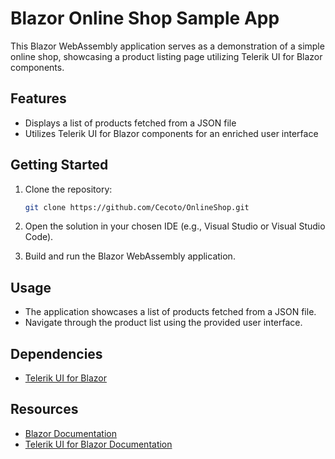 # Blazor Online Shop Sample App

This Blazor WebAssembly application serves as a demonstration of a simple online shop, showcasing a product listing page utilizing Telerik UI for Blazor components.

## Features

- Displays a list of products fetched from a JSON file
- Utilizes Telerik UI for Blazor components for an enriched user interface

## Getting Started

1. Clone the repository:

    ```bash
    git clone https://github.com/Cecoto/OnlineShop.git
    ```

2. Open the solution in your chosen IDE (e.g., Visual Studio or Visual Studio Code).

3. Build and run the Blazor WebAssembly application.

## Usage

- The application showcases a list of products fetched from a JSON file.
- Navigate through the product list using the provided user interface.

## Dependencies

- [Telerik UI for Blazor](https://www.telerik.com/blazor-ui)

## Resources

- [Blazor Documentation](https://docs.microsoft.com/en-us/aspnet/core/blazor/)
- [Telerik UI for Blazor Documentation](https://docs.telerik.com/blazor-ui/introduction)
